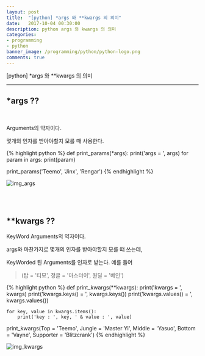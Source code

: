 ```yaml
---
layout: post
title:  "[python] *args 와 **kwargs 의 의미"
date:   2017-10-04 00:30:00
description: python args 와 kwargs 의 의미
categories:
- programming
- python
banner_image: /programming/python/python-logo.png
comments: true
---
```


[python] *args 와 **kwargs 의 의미

---

## *args ??

<br>

Arguments의 약자이다.

몇개의 인자를 받아야할지 모를 때 사용한다.

{% highlight python %}
def print_params(*args):
    print('args = ', args)
    for param in args:
        print(param)

print_params('Teemo', 'Jinx', 'Rengar')
{% endhighlight %}

![img_args](http://drive.google.com/uc?export=view&id=1DWZV5DgPFP5NBt3OJDQYjYhQ7hacl9e1)

<br><br>

## **kwargs ??

KeyWord Arguments의 약자이다.

args와 마찬가지로 몇개의 인자를 받아야할지 모를 떄 쓰는데,

KeyWorded 된 Arguments를 인자로 받는다. 예를 들어

>(탑 = '티모', 정글 = '마스터이', 원딜 = '베인')

{% highlight python %}
def print_kwargs(**kwargs):
    print('kwargs = ', kwargs)
    print('kwargs.keys() = ', kwargs.keys())
    print('kwargs.values() = ', kwargs.values())

    for key, value in kwargs.items():
        print('key : ', key, ' & value : ', value)

print_kwargs(Top = 'Teemo', Jungle = 'Master Yi', Middle = 'Yasuo', Bottom = 'Vayne', Supporter = 'Blitzcrank')
{% endhighlight %}

![img_kwargs](http://drive.google.com/uc?export=view&id=1sX-Mrz_Gq1B2wQpaFTOXd_QnrwepugDj)
